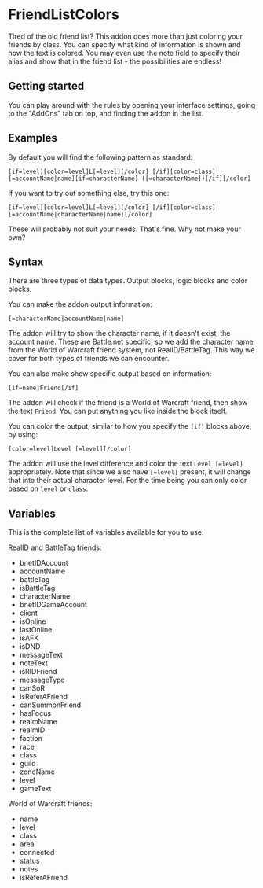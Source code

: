 FriendListColors
==========================
Tired of the old friend list? This addon does more than just coloring your friends by class. You can specify what kind of information is shown and how the text is colored. You may even use the note field to specify their alias and show that in the friend list - the possibilities are endless!

Getting started
--------------------------
You can play around with the rules by opening your interface settings, going to the "AddOns" tab on top, and finding the addon in the list.

Examples
--------------------------
By default you will find the following pattern as standard:

    [if=level][color=level]L[=level][/color] [/if][color=class][=accountName|name][if=characterName] ([=characterName])[/if][/color]
If you want to try out something else, try this one:

    [if=level][color=level]L[=level][/color] [/if][color=class][=accountName|characterName|name][/color]

These will probably not suit your needs. That's fine. Why not make your own?

Syntax
--------------------------
There are three types of data types. Output blocks, logic blocks and color blocks.

You can make the addon output information:

    [=characterName|accountName|name]
The addon will try to show the character name, if it doesn't exist, the account name. These are Battle.net specific, so we add the character name from the World of Warcraft friend system, not RealID/BattleTag. This way we cover for both types of friends we can encounter.

You can also make show specific output based on information:

    [if=name]Friend[/if]
The addon will check if the friend is a World of Warcraft friend, then show the text `Friend`. You can put anything you like inside the block itself.

You can color the output, similar to how you specify the `[if]` blocks above, by using:

    [color=level]Level [=level][/color]
The addon will use the level difference and color the text `Level [=level]` appropriately. Note that since we also have `[=level]` present, it will change that into their actual character level. For the time being you can only color based on `level` or `class`.

Variables
--------------------------
This is the complete list of variables available for you to use:

RealID and BattleTag friends:
* bnetIDAccount
* accountName
* battleTag
* isBattleTag
* characterName
* bnetIDGameAccount
* client
* isOnline
* lastOnline
* isAFK
* isDND
* messageText
* noteText
* isRIDFriend
* messageType
* canSoR
* isReferAFriend
* canSummonFriend
* hasFocus
* realmName
* realmID
* faction
* race
* class
* guild
* zoneName
* level
* gameText

World of Warcraft friends:
* name
* level
* class
* area
* connected
* status
* notes
* isReferAFriend
